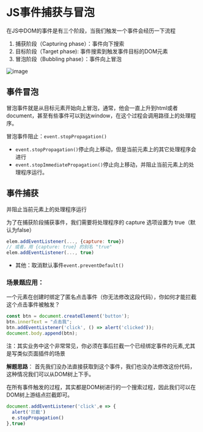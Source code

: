 # JS事件捕获与冒泡

在JS中DOM的事件是有三个阶段，当我们触发一个事件会经历一下流程

1. 捕获阶段（Capturing phase）：事件向下搜索
2. 目标阶段（Target phase): 事件搜索到触发事件目标的DOM元素
3. 冒泡阶段（Bubbling phase）：事件向上冒泡
 
![image](https://user-images.githubusercontent.com/72189350/210797415-29620299-e534-445a-b7d7-cbd4821329ac.png)

## 事件冒泡

冒泡事件就是从目标元素开始向上冒泡，通常，他会一直上升到html或者document，甚至有些事件可以到达window，在这个过程会调用路径上的处理程序。


冒泡事件阻止：`event.stopPropagation()`

- `event.stopPropagation()`停止向上移动，但是当前元素上的其它处理程序会进行
- `event.stopImmediatePropagation()`停止向上移动，并阻止当前元素上的处理程序运行。

## 事件捕获

并阻止当前元素上的处理程序运行

为了在捕获阶段捕获事件，我们需要将处理程序的 capture 选项设置为 true（默认为false）
```Javascript
elem.addEventListener(..., {capture: true})
// 或者，用 {capture: true} 的别名 "true"
elem.addEventListener(..., true)
```

- 其他：取消默认事件`event.preventDefault()`

### 场景题应用：
一个元素在创建时绑定了匿名点击事件（你无法修改这段代码），你如何才能拦截这个点击事件被触发？

```Javascript
const btn = document.createElement('button');
btn.innerText = "点击我";
btn.addEventListener('click', () => alert('clicked'));
document.body.append(btn);
```
注：其实业务中这个非常常见，你必须在事后拦截一个已经绑定事件的元素,尤其是写类似页面插件的场景

**解题思路**：
首先我们没办法直接获取到这个事件，我们也没办法修改这份代码，这种情况我们可以从DOM树上下手。

在所有事件触发的过程，其实都是DOM树进行的一个搜索过程，因此我们可以在DOM树上游结点拦截即可。

```Javascript
document.addEventListener('click',e => {
  alert('拦截')
  e.stopPropagation()
},true)
```
